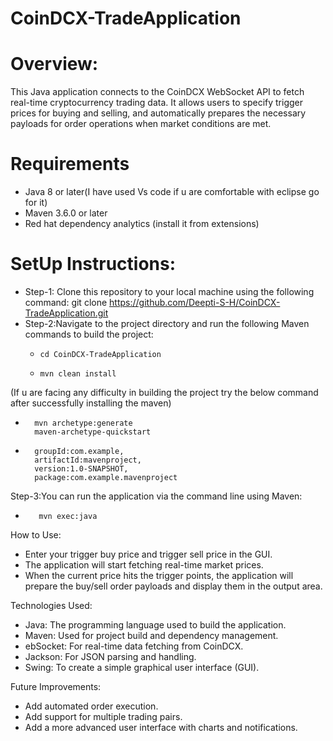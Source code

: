 # CoinDCX-TradeApplication

# Overview:
This Java application connects to the CoinDCX WebSocket API to fetch real-time cryptocurrency trading data. It allows users to specify trigger prices for buying and selling, and automatically prepares the necessary payloads for order operations when market conditions are met.


# Requirements
* Java 8 or later(I have used Vs code if u are comfortable with eclipse go for it)
* Maven 3.6.0 or later
* Red hat dependency analytics (install it from extensions)


# SetUp Instructions:  
 * Step-1: Clone this repository to your local machine using the following command:
   git clone https://github.com/Deepti-S-H/CoinDCX-TradeApplication.git 
 * Step-2:Navigate to the project directory and run the following Maven commands to build the project:
   *     cd CoinDCX-TradeApplication
   *     mvn clean install
(If u are facing any difficulty in building the project try the below command after successfully installing the maven)
  *       mvn archetype:generate
          maven-archetype-quickstart
  *       groupId:com.example,
          artifactId:mavenproject,
          version:1.0-SNAPSHOT,
          package:com.example.mavenproject
 Step-3:You can run the application via the command line using Maven:
 *        mvn exec:java


How to Use:
 *  Enter your trigger buy price and trigger sell price in the GUI.
 *  The application will start fetching real-time market prices.
 *  When the current price hits the trigger points, the application will prepare the buy/sell order payloads and display them in the output area.

	
Technologies Used:
 *  Java: The programming language used to build the application.
 *  Maven: Used for project build and dependency management.
 *  ebSocket: For real-time data fetching from CoinDCX.
 *  Jackson: For JSON parsing and handling.
 *  Swing: To create a simple graphical user interface (GUI).


Future Improvements:
 *  Add automated order execution.
 *  Add support for multiple trading pairs.
 *  Add a more advanced user interface with charts and notifications.


